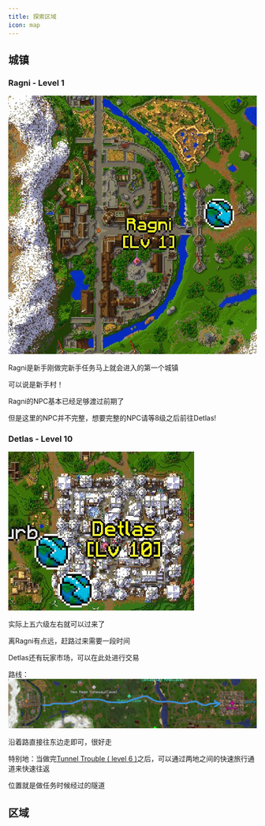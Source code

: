 ```yaml
---
title: 探索区域
icon: map
---
```


## 城镇

### Ragni - Level 1

![-822,-1585](/assets/img/location1.jpg)

Ragni是新手刚做完新手任务马上就会进入的第一个城镇

可以说是新手村！

Ragni的NPC基本已经足够渡过前期了

但是这里的NPC并不完整，想要完整的NPC请等8级之后前往Detlas!

### Detlas - Level 10

![469,-1586](/assets/img/location2.jpg)

实际上五六级左右就可以过来了

离Ragni有点远，赶路过来需要一段时间

Detlas还有玩家市场，可以在此处进行交易

路线：
![](/assets/img/cityroute1.jpg)

沿着路直接往东边走即可，很好走

特别地：当做完[Tunnel Trouble ( level 6 )](/quests/lvl1-10/level%206%20-%20Tunnel%20Trouble.html)之后，可以通过两地之间的快速旅行通道来快速往返

位置就是做任务时候经过的隧道

## 区域

